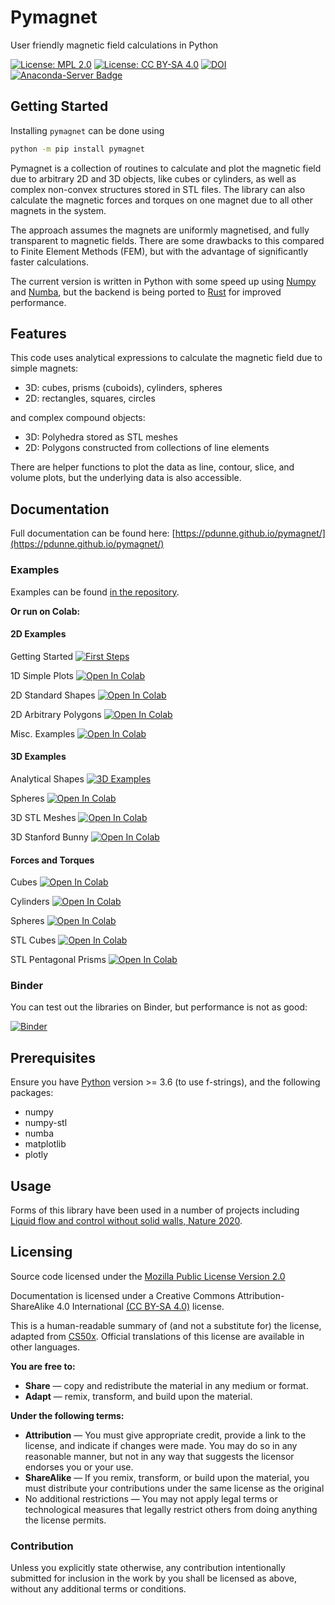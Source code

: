 # Pymagnet

User friendly magnetic field calculations in Python

[![License: MPL 2.0](https://img.shields.io/badge/License-MPL%202.0-blue.svg)](https://opensource.org/licenses/MPL-2.0)
[![License: CC BY-SA 4.0](https://img.shields.io/badge/License-CC%20BY--SA%204.0-lightgrey.svg)](https://creativecommons.org/licenses/by-sa/4.0/)
[![DOI](https://zenodo.org/badge/339667292.svg)](https://zenodo.org/badge/latestdoi/339667292)
[![Anaconda-Server Badge](https://anaconda.org/pdunne/pymagnet/badges/version.svg)](https://anaconda.org/pdunne/pymagnet)

## Getting Started

Installing `pymagnet` can be done using

```bash
python -m pip install pymagnet 
```

<!-- or

```bash
conda install -c pdunne pymagnet
``` -->

Pymagnet is a collection of routines to calculate and plot the magnetic field due to arbitrary 2D
and 3D objects, like cubes or cylinders, as well as complex non-convex structures stored in STL
files. The library can also calculate the magnetic forces and torques on one magnet due to all other magnets in the system.

The approach assumes the magnets are uniformly magnetised, and fully transparent to magnetic fields.
There are some drawbacks to this compared to Finite Element Methods (FEM), but with the advantage of
significantly faster calculations.

The current version is written in Python with some speed up using [Numpy](https://numpy.org/) and
[Numba](https://numba.pydata.org/), but the backend is being ported to
[Rust](https://github.com/pdunne/magnet_rs) for improved performance.

## Features

This code uses analytical expressions to calculate the magnetic field due to
simple magnets:

* 3D: cubes, prisms (cuboids), cylinders, spheres
* 2D: rectangles, squares, circles

and complex compound objects:

* 3D: Polyhedra stored as STL meshes
* 2D: Polygons constructed from collections of line elements

There are helper functions to plot the data as line, contour, slice, and volume plots,
but the underlying data is also accessible.

## Documentation

Full documentation can be found here: [https://pdunne.github.io/pymagnet/](https://pdunne.github.io/pymagnet/)

### Examples

Examples can be found [in the repository](https://github.com/pdunne/pymagnet/tree/main/examples).

**Or run on Colab:**

#### 2D Examples

Getting Started [![First Steps](https://colab.research.google.com/assets/colab-badge.svg)](https://colab.research.google.com/github/pdunne/pymagnet/blob/main/examples/notebooks/First%20Steps.ipynb)

1D Simple Plots [![Open In Colab](https://colab.research.google.com/assets/colab-badge.svg)](https://colab.research.google.com/github/pdunne/pymagnet/blob/main/examples/notebooks/Fields/1D%20Examples.ipynb)

2D Standard Shapes [![Open In Colab](https://colab.research.google.com/assets/colab-badge.svg)](https://colab.research.google.com/github/pdunne/pymagnet/blob/main/examples/notebooks/Fields/2D%20Examples.ipynb)

2D Arbitrary Polygons [![Open In Colab](https://colab.research.google.com/assets/colab-badge.svg)](https://colab.research.google.com/github/pdunne/pymagnet/blob/main/examples/notebooks/Fields/2D%20PolyMagnet.ipynb)

Misc. Examples [![Open In Colab](https://colab.research.google.com/assets/colab-badge.svg)](https://colab.research.google.com/github/pdunne/pymagnet/blob/main/examples/notebooks/Fields/Misc%20Examples.ipynb)

#### 3D Examples

Analytical Shapes [![3D Examples](https://colab.research.google.com/assets/colab-badge.svg)](https://colab.research.google.com/github/pdunne/pymagnet/blob/main/examples/notebooks/Fields/3D%20Examples%20-%20Assemblies.ipynb)

Spheres [![Open In Colab](https://colab.research.google.com/assets/colab-badge.svg)](https://colab.research.google.com/github/pdunne/pymagnet/blob/main/examples/notebooks/Fields/3D_Examples%20Spheres.ipynb)

3D STL Meshes [![Open In Colab](https://colab.research.google.com/assets/colab-badge.svg)](https://colab.research.google.com/github/pdunne/pymagnet/blob/main/examples/notebooks/STL%20Magnets/STL%20Examples.ipynb)

3D Stanford Bunny [![Open In Colab](https://colab.research.google.com/assets/colab-badge.svg)](https://colab.research.google.com/github/pdunne/pymagnet/blob/main/examples/notebooks/STL%20Magnets/Stanford%20Bunny.ipynb)

#### Forces and Torques

Cubes [![Open In Colab](https://colab.research.google.com/assets/colab-badge.svg)](https://colab.research.google.com/github/pdunne/pymagnet/blob/main/examples/notebooks/Forces%20Torques/Cubes.ipynb)

Cylinders [![Open In Colab](https://colab.research.google.com/assets/colab-badge.svg)](https://colab.research.google.com/github/pdunne/pymagnet/blob/main/examples/notebooks/Forces%20Torques/Cylinders.ipynb)

Spheres [![Open In Colab](https://colab.research.google.com/assets/colab-badge.svg)](https://colab.research.google.com/github/pdunne/pymagnet/blob/main/examples/notebooks/Forces%20Torques/Spheres.ipynb)

STL Cubes [![Open In Colab](https://colab.research.google.com/assets/colab-badge.svg)](https://colab.research.google.com/github/pdunne/pymagnet/blob/main/examples/notebooks/STL%20Magnets/STL%20Examples.ipynb)

STL Pentagonal Prisms [![Open In Colab](https://colab.research.google.com/assets/colab-badge.svg)](https://colab.research.google.com/github/pdunne/pymagnet/blob/main/examples/notebooks/STL%20Magnets/STL%20Forces%20Pentagon.ipynb)

### Binder

You can test out the libraries on Binder, but performance is not as good:

[![Binder](https://mybinder.org/badge_logo.svg)](https://mybinder.org/v2/gh/pdunne/pymagnet/main?filepath=examples%2Fnotebooks)

## Prerequisites

Ensure you have [Python](https://www.anaconda.com/) version >= 3.6
 (to use f-strings), and the following packages:

* numpy
* numpy-stl
* numba
* matplotlib
* plotly

## Usage

Forms of this library have been used in a number of projects including [Liquid flow and control without solid walls, Nature 2020](https://www.nature.com/articles/s41586-020-2254-4).

## Licensing

Source code licensed under the [Mozilla Public License Version 2.0](https://www.mozilla.org/en-US/MPL/2.0/)

Documentation is licensed under a Creative Commons Attribution-ShareAlike 4.0 International [(CC BY-SA 4.0)](https://creativecommons.org/licenses/by-sa/4.0/) license.

This is a human-readable summary of (and not a substitute for) the license, adapted from [CS50x](https://cs50.harvard.edu/x/2021/license/). Official translations of this license are available in other languages.

**You are free to:**

* **Share** — copy and redistribute the material in any medium or format.
* **Adapt** — remix, transform, and build upon the material.

**Under the following terms:**

* **Attribution** — You must give appropriate credit, provide a link to the license, and indicate if changes were made. You may do so in any reasonable manner, but not in any way that suggests the licensor endorses you or your use.
* **ShareAlike** — If you remix, transform, or build upon the material, you must distribute your contributions under the same license as the original
* No additional restrictions — You may not apply legal terms or technological measures that legally restrict others from doing anything the license permits.

### Contribution

Unless you explicitly state otherwise, any contribution intentionally submitted
for inclusion in the work by you shall be licensed as above, without any
additional terms or conditions.
